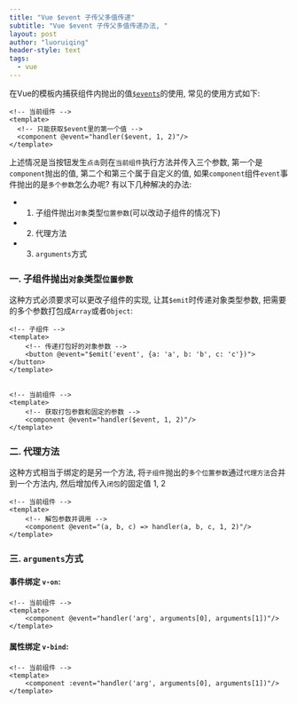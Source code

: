 ```yaml
---
title: "Vue $event 子传父多值传递"
subtitle: "Vue $event 子传父多值传递办法, "
layout: post
author: "luoruiqing"
header-style: text
tags:
  - vue
---
```




在Vue的模板内捕获组件内抛出的值[`$events`](https://cn.vuejs.org/v2/guide/components.html#%E4%BD%BF%E7%94%A8%E4%BA%8B%E4%BB%B6%E6%8A%9B%E5%87%BA%E4%B8%80%E4%B8%AA%E5%80%BC)的使用, 常见的使用方式如下:

```vue
<!-- 当前组件 -->
<template>
  <!-- 只能获取$event里的第一个值 -->
  <component @event="handler($event, 1, 2)"/>
</template>
```

上述情况是当按钮发生`点击`则在`当前组件`执行方法并传入三个参数, 第一个是`component`抛出的值, 第二个和第三个属于自定义的值, 如果`component`组件`event`事件抛出的是`多个参数`怎么办呢? 有以下几种解决的办法:

- 1. 子组件抛出`对象`类型`位置参数`(可以改动子组件的情况下)
- 2. 代理方法
- 3. `arguments`方式


### 一. 子组件抛出`对象`类型`位置参数`

这种方式必须要求可以更改子组件的实现, 让其`$emit`时传递对象类型参数, 把需要的多个参数打包成`Array`或者`Object`:

```vue
<!-- 子组件 -->
<template>
    <!-- 传递打包好的对象参数 -->
    <button @event="$emit('event', {a: 'a', b: 'b', c: 'c'})"></button>
</template>


<!-- 当前组件 -->
<template>
    <!-- 获取打包参数和固定的参数 -->
    <component @event="handler($event, 1, 2)"/> 
</template>
```

### 二. 代理方法

这种方式相当于绑定的是另一个方法, 将`子组件`抛出的`多个位置参数`通过`代理方法`合并到一个方法内, 然后增加传入`闭包`的固定值 1, 2

```vue
<!-- 当前组件 -->
<template>
    <!-- 解包参数并调用 -->
    <component @event="(a, b, c) => handler(a, b, c, 1, 2)"/>
</template>
```

### 三. `arguments`方式

#### 事件绑定 `v-on`:

```vue
<!-- 当前组件 -->
<template>
    <component @event="handler('arg', arguments[0], arguments[1])"/>
</template>
```

#### 属性绑定 `v-bind`:
```vue
<!-- 当前组件 -->
<template>
    <component :event="handler('arg', arguments[0], arguments[1])"/>
</template>
```
